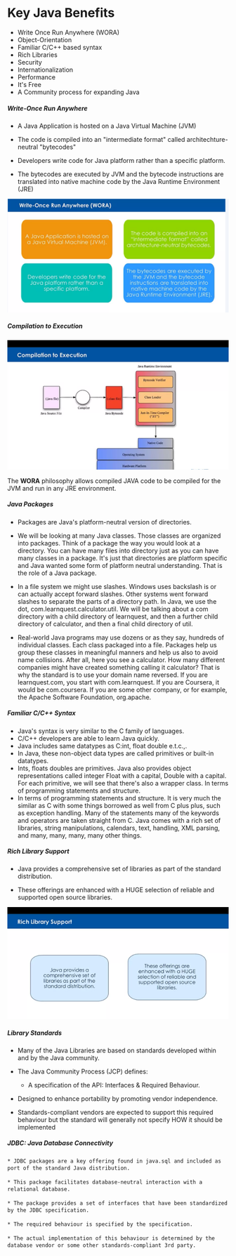 # Key Java Benefits

* Write Once Run Anywhere (WORA)
* Object-Orientation
* Familiar C/C++ based syntax
* Rich Libraries
* Security
* Internationalization
* Performance 
* It's Free
* A Community process for expanding Java

##### Write-Once Run Anywhere

* A Java Application is hosted on a Java Virtual Machine (JVM)

* The code is compiled into an "intermediate format" called architechture-neutral "bytecodes"

* Developers write code for Java platform rather than a specific platform.

* The bytecodes are executed by JVM and the bytecode instructions are translated into native machine code by the Java Runtime Environment (JRE)

![WORA!](Pictures\Key_benefits_of_Java.png)

##### Compilation to Execution

![Compilation to Execution](Pictures/Compilation_to_execution.png)

<p> The <strong>WORA</strong> philosophy allows compiled JAVA code to be compiled for the JVM and run in any JRE environment.</p>

##### Java Packages

* Packages are Java's platform-neutral version of directories.

* We will be looking at many Java classes. Those classes are organized into packages. Think of a package the way you would look at a directory. You can have many files into directory just as you can have many classes in a package. It's just that directories are platform specific and Java wanted some form of platform neutral understanding. That is the role of a Java package.

* In a file system we might use slashes. Windows uses backslash is or can actually accept forward slashes. Other systems went forward slashes to separate the parts of a directory path. In Java, we use the dot, com.learnquest.calculator.util. We will be talking about a com directory with a child directory of learnquest, and then a further child directory of calculator, and then a final child directory of util.

* Real-world Java programs may use dozens or as they say, hundreds of individual classes. Each class packaged into a file. Packages help us group these classes in meaningful manners and help us also to avoid name collisions. After all, here you see a calculator. How many different companies might have created something calling it calculator? That is why the standard is to use your domain name reversed. If you are learnquest.com, you start with com.learnquest. If you are Coursera, it would be com.coursera. If you are some other company, or for example, the Apache Software Foundation, org.apache.

##### Familiar C/C++ Syntax

* Java's syntax is very similar to the C family of languages.
* C/C++ developers are able to learn Java quickly.
* Java includes same datatypes as C:int, float double e.t.c.,.
* In Java, these non-object data types are called primitives or built-in datatypes.
* Ints, floats doubles are primitives. Java also provides object representations called integer Float with a capital, Double with a capital. For each primitive, we will see that there's also a wrapper class. In terms of programming statements and structure.
* In terms of programming statements and structure. It is very much the similar as C with some things borrowed as well from C plus plus, such as exception handling. Many of the statements many of the keywords and operators are taken straight from C. Java comes with a rich set of libraries, string manipulations, calendars, text, handling, XML parsing, and many, many, many, many other things.

##### Rich Library Support

* Java provides a comprehensive set of libraries as part of the standard distribution.

* These offerings are enhanced with a HUGE selection of reliable and supported open source libraries. 

![Rich Library Support](Pictures/Rich_Library_Support.png "Rich Library Support")

##### Library Standards

* Many of the Java Libraries are based on standards developed within and by the Java community.

* The Java Community Process (JCP) defines:
    - A specification of the API: Interfaces & Required Behaviour.

* Designed to enhance portability by promoting vendor independence.

* Standards-compliant vendors are expected to support this required behaviour but the standard will generally not specify HOW it should be implemented

##### JDBC: Java Database Connectivity

    * JDBC packages are a key offering found in java.sql and included as port of the standard Java distribution.

    * This package facilitates database-neutral interaction with a relational database.

    * The package provides a set of interfaces that have been standardized by the JDBC specification.

    * The required behaviour is specified by the specification.

    * The actual implementation of this behaviour is determined by the database vendor or some other standards-compliant 3rd party.